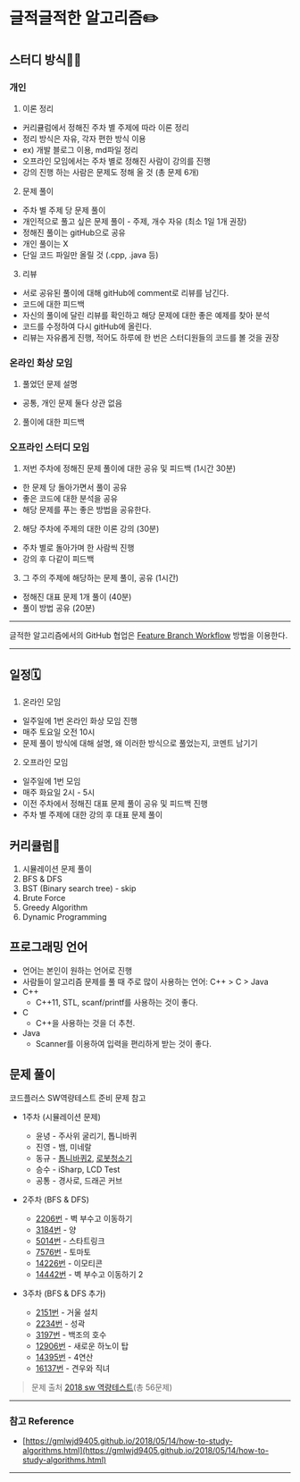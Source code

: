 # 글적글적한 알고리즘✏️

## 스터디 방식👨‍💻

### 개인

1. 이론 정리
- 커리큘럼에서 정해진 주차 별 주제에 따라 이론 정리
- 정리 방식은 자유, 각자 편한 방식 이용
- ex) 개발 블로그 이용, md파일 정리
- 오프라인 모임에서는 주차 별로 정해진 사람이 강의를 진행
- 강의 진행 하는 사람은 문제도 정해 올 것 (총 문제 6개)
2. 문제 풀이
- 주차 별 주제 당 문제 풀이
- 개인적으로 풀고 싶은 문제 풀이 - 주제, 개수 자유 (최소 1일 1개 권장)
- 정해진 풀이는 gitHub으로 공유
- 개인 풀이는 X
- 단일 코드 파일만 올릴 것 (.cpp, .java 등)
3. 리뷰
- 서로 공유된 풀이에 대해 gitHub에 comment로 리뷰를 남긴다.
- 코드에 대한 피드백
- 자신의 풀이에 달린 리뷰를 확인하고 해당 문제에 대한 좋은 예제를 찾아 분석
- 코드를 수정하여 다시 gitHub에 올린다.
- 리뷰는 자유롭게 진행, 적어도 하루에 한 번은 스터디원들의 코드를 볼 것을 권장

### 온라인 화상 모임

1. 풀었던 문제 설명
- 공통, 개인 문제 둘다 상관 없음
2. 풀이에 대한 피드백

### 오프라인 스터디 모임

1. 저번 주차에 정해진 문제 풀이에 대한 공유 및 피드백 (1시간 30분)
- 한 문제 당 돌아가면서 풀이 공유
- 좋은 코드에 대한 분석을 공유
- 해당 문제를 푸는 좋은 방법을 공유한다.
2. 해당 주차에 주제의 대한 이론 강의 (30분)
- 주차 별로 돌아가며 한 사람씩 진행
- 강의 후 다같이 피드백
3. 그 주의 주제에 해당하는 문제 풀이, 공유 (1시간)
- 정해진 대표 문제 1개 풀이 (40분)
- 풀이 방법 공유 (20분)

---

글적한 알고리즘에서의 GitHub 협업은 [Feature Branch Workflow](https://gmlwjd9405.github.io/2017/10/27/how-to-collaborate-on-GitHub-1.html) 방법을 이용한다.

---

## 일정🗓

1. 온라인 모임 
- 일주일에 1번 온라인 화상 모임 진행
- 매주 토요일 오전 10시
- 문제 풀이 방식에 대해 설명, 왜 이러한 방식으로 풀었는지, 코멘트 남기기
2. 오프라인 모임  
- 일주일에 1번 모임
- 매주 화요일 2시 - 5시
- 이전 주차에서 정해진 대표 문제 풀이 공유 및 피드백 진행
- 주차 별 주제에 대한 강의 후 대표 문제 풀이

## 커리큘럼📕

1. 시뮬레이션 문제 풀이
2. BFS & DFS
3. BST (Binary search tree) - skip
4. Brute Force
5. Greedy Algorithm
6. Dynamic Programming

## 프로그래밍 언어

- 언어는 본인이 원하는 언어로 진행
- 사람들이 알고리즘 문제를 풀 때 주로 많이 사용하는 언어: C++ > C > Java
- C++
    - C++11, STL, scanf/printf를 사용하는 것이 좋다.
- C
    - C++을 사용하는 것을 더 추천.
- Java
    - Scanner를 이용하여 입력을 편리하게 받는 것이 좋다.

## 문제 풀이

코드플러스 SW역량테스트 준비 문제 참고

- 1주차 (시뮬레이션 문제)
    - 윤녕 - 주사위 굴리기, 톱니바퀴
    - 진영 - 뱀, 미네랄
    - 동규 - [톱니바퀴2](https://github.com/TeamDoodle/Doodle-Algorithm/blob/master/%EC%8B%A0%EB%8F%99%EA%B7%9C/%ED%86%B1%EB%8B%88%EB%B0%94%ED%80%B42/gear2MarkDown.md), [로봇청소기](https://github.com/TeamDoodle/Doodle-Algorithm/blob/master/%EC%8B%A0%EB%8F%99%EA%B7%9C/%EB%A1%9C%EB%B4%87%EC%B2%AD%EC%86%8C%EA%B8%B0/robotVacuumMarkDown.md)
    - 승수 - iSharp, LCD Test
    - 공통 - 경사로, 드래곤 커브
- 2주차 (BFS & DFS)
    - [2206번](https://www.acmicpc.net/problem/2206) - 벽 부수고 이동하기
    - [3184번](https://www.acmicpc.net/problem/3184) - 양
    - [5014번](https://www.acmicpc.net/problem/5014) - 스타트링크
    - [7576번](https://www.acmicpc.net/problem/7576) - 토마토
    - [14226번](https://www.acmicpc.net/problem/14226) - 이모티콘
    - [14442번](https://www.acmicpc.net/problem/14442) - 벽 부수고 이동하기 2

- 3주차 (BFS & DFS 추가)
    - [2151번](https://www.acmicpc.net/problem/2151) - 거울 설치
    - [2234번](https://www.acmicpc.net/problem/2234) - 성곽
    - [3197번](https://www.acmicpc.net/problem/3197) - 백조의 호수
    - [12906번](https://www.acmicpc.net/problem/12906) - 새로운 하노이 탑
    - [14395번](https://www.acmicpc.net/problem/14395) - 4연산
    - [16137번](https://www.acmicpc.net/problem/16137) - 견우와 직녀

> 문제 출처 [2018 sw 역량테스트](https://code.plus/course/34)(총 56문제)

---

### 참고 Reference

- [https://gmlwjd9405.github.io/2018/05/14/how-to-study-algorithms.html](https://gmlwjd9405.github.io/2018/05/14/how-to-study-algorithms.html)

---

